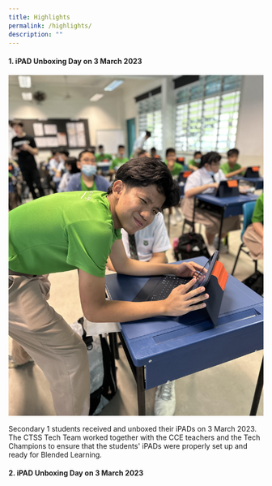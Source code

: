 ```yaml
---
title: Highlights
permalink: /highlights/
description: ""
---
```

#### **1. iPAD Unboxing Day on 3 March 2023**

![](/images/unboxing%20day.jpg)

Secondary 1 students received and unboxed their iPADs on 3 March 2023. The CTSS Tech Team worked together with the CCE teachers and the Tech Champions to ensure that the students' iPADs were properly set up and ready for Blended Learning.

#### **2. iPAD Unboxing Day on 3 March 2023**